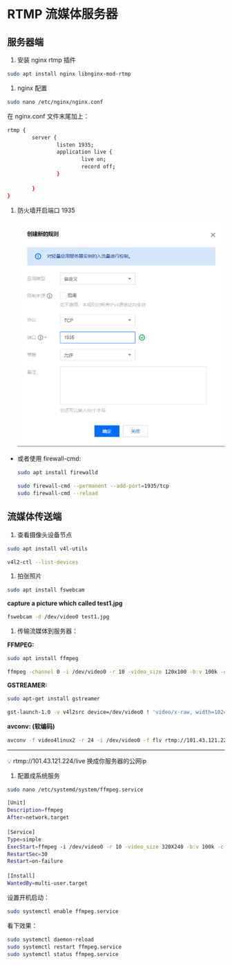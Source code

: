 # RTMP 流媒体服务器

## 服务器端

1. 安装 nginx rtmp 插件

```bash
sudo apt install nginx libnginx-mod-rtmp
```

1. nginx 配置

```bash
sudo nano /etc/nginx/nginx.conf
```

在 nginx.conf 文件末尾加上：

```bash
rtmp {
        server {
                listen 1935;
                application live {
                        live on;
                        record off;
                }

        }
}
```

1. 防火墙开启端口 1935
   
    ![Untitled](./Untitled.png)
    
- 或者使用 firewall-cmd:
  
    ```bash
    sudo apt install firewalld
    ```
    
    ```bash
    sudo firewall-cmd --permanent --add-port=1935/tcp
    sudo firewall-cmd --reload
    ```
    

## 流媒体传送端

1. 查看摄像头设备节点

```bash
sudo apt install v4l-utils
```

```bash
v4l2-ctl --list-devices
```

1. 拍张照片

```bash
sudo apt install fswebcam
```

**capture a picture which called test1.jpg**

```bash
fswebcam -d /dev/video0 test1.jpg
```

1. 传输流媒体到服务器：

**FFMPEG:**

```bash
sudo apt install ffmpeg
```

```bash
ffmpeg -channel 0 -i /dev/video0 -r 10 -video_size 120x100 -b:v 100k -c:v libx264 -g 10 -f flv rtmp://101.43.121.224/live
```

**GSTREAMER:**

```bash
sudo apt-get install gstreamer
```

```bash
gst-launch-1.0 -v v4l2src device=/dev/video0 ! 'video/x-raw, width=1024, height=768, framerate=30/1' ! queue ! videoconvert ! omxh264enc ! h264parse ! flvmux ! rtmpsink location='rtmp://101.43.121.224/live'
```

**avconv: (软编码)**

```bash
avconv -f video4linux2 -r 24 -i /dev/video0 -f flv rtmp://101.43.121.224/live
```

---

<aside>
💡 rtmp://101.43.121.224/live 换成你服务器的公网ip

</aside>

1. 配置成系统服务

```bash
sudo nano /etc/systemd/system/ffmpeg.service
```

```bash
[Unit]
Description=ffmpeg
After=network.target

[Service]
Type=simple
ExecStart=ffmpeg -i /dev/video0 -r 10 -video_size 320X240 -b:v 100k -c:v libx264 -g 10 -f flv rtmp://101.43.121.224/live
RestartSec=30
Restart=on-failure

[Install]
WantedBy=multi-user.target
```

设置开机启动：

```bash
sudo systemctl enable ffmpeg.service
```

看下效果：

```bash
sudo systemctl daemon-reload
sudo systemctl restart ffmpeg.service
sudo systemctl status ffmpeg.service
```